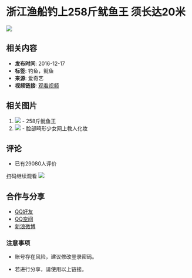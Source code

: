 # 浙江渔船钓上258斤鱿鱼王 须长达20米

![](//pic1.iqiyipic.com/lequ/20210610/a1fcaf74d859477cac6cae768ac594b9.png)

## 相关内容
- **发布时间**: 2016-12-17
- **标签**: 钓鱼，鱿鱼
- **来源**: 爱奇艺
- **视频链接**: [观看视频](http://www.iqiyi.com/v_19rra4xs7c.html)

## 相关图片
1. ![](https://pic6.iqiyipic.com/image/20161218/75/b3/v_111488343_m_601_m1_160_90.jpg) - 258斤鱿鱼王
2. ![](https://pic4.iqiyipic.com/image/20161218/82/11/v_111488347_m_601_m1_160_90.jpg) - 脸部畸形少女网上教人化妆

## 评论
- 已有29080人评价

扫码继续观看
![](//qrcode.iqiyipic.com/qrcoder/?data=http%3A%2F%2Fiqiyi.cn%2F04GI8hG-30&width=112&salt=6aa5921d6c2e0a4d0aa0143b6f77dc04&app_id=02e0d03f&property=0)

## 合作与分享
- [QQ好友](http://connect.qq.com/widget/shareqq/index.html?url=https%3A%2F%2Fwww.iqiyi.com%2Fv_19rra4xs7c.html)
- [QQ空间](http://sns.qzone.qq.com/cgi-bin/qzshare/cgi_qzshare_onekey?desc=%E3%80%90%E8%A7%86%E9%A2%91%EF%BC%9A%E6%B5%99%E6%B1%9F%E6%B8%94%E8%88%B9%E9%92%93%E4%B8%8A258%E6%96%A4%E9%B1%BF%E9%B1%BC%E7%8E%8B%20%E9%A1%BB%E9%95%BF%E8%BE%BE20%E7%B1%B3%E3%80%91%EF%BC%88%E5%88%86%E4%BA%AB%40%E7%88%B1%E5%A5%87%E8%89%BA%EF%BC%89&url=https%3A%2F%2Fwww.iqiyi.com%2Fv_19rra4xs7c.html)
- [新浪微博](https://service.weibo.com/share/share.php?appkey=1925825497&url=https%3A%2F%2Fwww.iqiyi.com%2Fv_19rra4xs7c.html)

### 注意事项
- 账号存在风险，建议修改登录密码。

- 若进行分享，请使用以上链接。